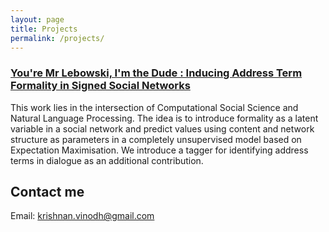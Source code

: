 ```yaml
---
layout: page
title: Projects
permalink: /projects/
---
```


### [You're Mr Lebowski, I'm the Dude : Inducing Address Term Formality in Signed Social Networks](https://github.com/tux4kids/tuxmania) 
This work lies in the intersection of Computational Social Science and Natural Language Processing. The idea is to introduce formality as a latent variable in a social network and predict values using content and network structure as parameters in a completely unsupervised model based on Expectation Maximisation. We introduce a tagger for identifying address terms in dialogue as an additional contribution.



## Contact me

Email: [krishnan.vinodh@gmail.com](mailto:krishnan.vinodh@gmail.com)
